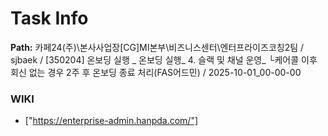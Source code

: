 # Task Info

**Path:** 카페24(주)\본사사업장\[CG]MI본부\비즈니스센터\엔터프라이즈코칭2팀 / sjbaek / [350204] 온보딩 실행 _ 온보딩 실행_ 4. 슬랙 및 채널 운영_ └케어콜 이후 회신 없는 경우 2주 후 온보딩 종료 처리(FAS어드민) / 2025-10-01_00-00-00

### WIKI
- ["https://enterprise-admin.hanpda.com/"]


